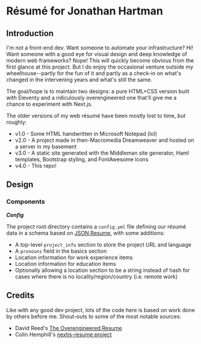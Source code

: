 # Résumé for Jonathan Hartman

## Introduction

I'm not a front-end dev. Want someone to automate your infrastructure? Hi! Want
someone with a good eye for visual design and deep knowledge of modern web
frameworks? Nope! This will quickly become obvious from the first glance
at this project. But I do enjoy the occasional venture outside my
wheelhouse--partly for the fun of it and partly as a check-in on what's changed
in the intervening years and what's still the same.

The goal/hope is to maintain two designs: a pure HTML+CSS version built with
Eleventy and a ridiculously overengineered one that'll give me a chance to
experiment with Next.js.

The older versions of my web résumé have been mostly lost to time, but roughly:

- v1.0 - Some HTML handwritten in Microsoft Notepad (lol)
- v2.0 - A project made in then-Macromedia Dreamweaver and hosted on a server in
  my basement
- v3.0 - A static site generated with the Middleman site generator, Haml
  templates, Bootstrap styling, and FontAwesome icons
- v4.0 - This repo!

## Design

### Components

***Config***

The project root directory contains a `config.yml` file defining our résumé
data in a schema based on [JSON Resume](https://jsonresume.org/schema/), with
some additions:

- A top-level `project_info` section to store the project URL and language
- A `pronouns` field in the basics section
- Location information for work experience items
- Location information for education items
- Optionally allowing a location section to be a string instead of hash for
  cases where there is no locality/region/country (i.e. remote work)

## Credits

Like with any good dev project, lots of the code here is based on work done by
others before me. Shout-outs to some of the most notable sources:

- David Reed's [The Overengineered Resume](https://ktema.org/articles/the-overengineered-resume)
- Colin Hemphill's [nextjs-resume project](https://github.com/colinhemphill/nextjs-resume)
